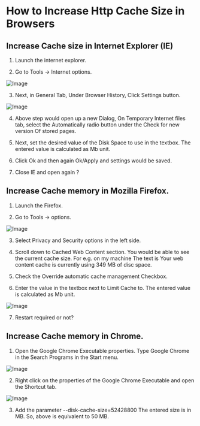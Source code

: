 # How to Increase Http Cache Size in Browsers

## Increase Cache size in Internet Explorer (IE)

1. Launch the internet explorer.

2. Go to Tools -> Internet options.

![Image](Images/IE1.png)

3. Next, in General Tab, Under Browser History, Click Settings button.

![Image](Images/IE2.png)

4. Above step would open up a new Dialog, On Temporary Internet files tab, select the Automatically radio button under the Check for new version Of stored pages.

5. Next, set the desired value of the Disk Space to use in the textbox. The entered  value is calculated as Mb unit.

6. Click Ok and then again Ok/Apply and settings would be saved.

7. Close IE and open again ?

## Increase Cache memory in Mozilla Firefox.

1. Launch the Firefox.

2. Go to Tools -> options.

![Image](Images/Firefox1.png)

3. Select Privacy and Security options in the left side.

4. Scroll down to Cached Web Content section. You would be able to see the current cache size. For e.g. on my machine The text is Your web content cache is currently using 349 MB of disc space.

5. Check the Override automatic cache management Checkbox.

6. Enter the value in the textbox next to Limit Cache to.  The entered  value is calculated as Mb unit.

![Image](Images/Firefox2.png)

7. Restart required or not?


## Increase Cache memory in Chrome.

1. Open the Google Chrome Executable properties. Type Google Chrome in  the Search Programs in the Start menu.

![Image](Images/Chrome1.png)

2. Right click on the properties of the Google Chrome Executable and open the Shortcut tab.

![Image](Images/Chrome2.png)

3. Add the parameter --disk-cache-size=52428800
The entered size is in MB. So, above is equivalent to 50 MB.
